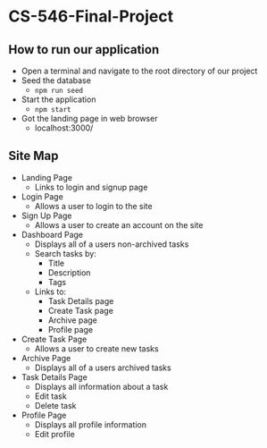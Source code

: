 # CS-546-Final-Project
## How to run our application
- Open a terminal and navigate to the root directory of our project 
- Seed the database
  - `npm run seed`
- Start the application
  - `npm start`
- Got the landing page in web browser
  - localhost:3000/
## Site Map
- Landing Page
  - Links to login and signup page
- Login Page
  - Allows a user to login to the site
- Sign Up Page
  - Allows a user to create an account on the site
- Dashboard Page
  - Displays all of a users non-archived tasks
  - Search tasks by:
    -  Title
    -  Description
    -  Tags
  - Links to:
    - Task Details page
    - Create Task page
    - Archive page
    - Profile page
- Create Task Page
  - Allows a user to create new tasks
- Archive Page
  - Displays all of a users archived tasks
- Task Details Page
  - Displays all information about a task
  - Edit task
  - Delete task
- Profile Page
  - Displays all profile information
  - Edit profile
